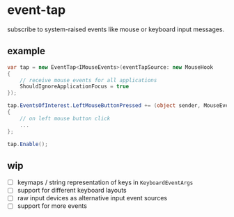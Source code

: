 # event-tap

subscribe to system-raised events like mouse or keyboard input messages.

## example

```C#
var tap = new EventTap<IMouseEvents>(eventTapSource: new MouseHook
{
    // receive mouse events for all applications
    ShouldIgnoreApplicationFocus = true
});

tap.EventsOfInterest.LeftMouseButtonPressed += (object sender, MouseEventArgs e) =>
{
    // on left mouse button click
    ...
};

tap.Enable();
```

## wip

* [ ] keymaps / string representation of keys in `KeyboardEventArgs`
* [ ] support for different keyboard layouts
* [ ] raw input devices as alternative input event sources
* [ ] support for more events
